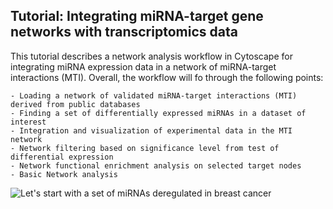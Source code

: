 ## Tutorial: Integrating miRNA-target gene networks with transcriptomics data

This tutorial describes a network analysis workflow in Cytoscape for integrating miRNA expression data in a network of miRNA-target interactions (MTI).
Overall, the workflow will fo through the following points:

    - Loading a network of validated miRNA-target interactions (MTI) derived from public databases
    - Finding a set of differentially expressed miRNAs in a dataset of interest
    - Integration and visualization of experimental data in the MTI network
    - Network filtering based on significance level from test of differential expression
    - Network functional enrichment analysis on selected target nodes
    - Basic Network analysis



![Let's start with a set of miRNAs deregulated in breast cancer](https://drive.google.com/file/d/1_oY_OSwCHY670NiFKR4JLP9lH1rzWOVN/view?usp=sharing)
